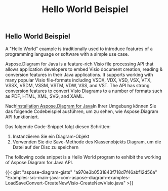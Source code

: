 ﻿---
title: Hello World Beispiel
type: docs
weight: 100
url: /de/java/hello-world-example/
---
## **Hello World Beispiel**
A "Hello World" example is traditionally used to introduce features of a programming language or software with a simple use case.

Aspose.Diagram for Java is a feature-rich Visio file processing API that allows application developers to embed Visio document creation, reading & conversion features in their Java applications. It supports working with many popular Visio file-formats including VSDX, VDX, VSD, VSX, VTX, VSSX, VSDM, VSSM, VSTM, VDW, VSS, and VST. The API has strong conversion features to convert Visio Diagrams to a number of formats such as PDF, HTML, XML, SVG, and XAML.

Nach[Installation Aspose.Diagram for Java](/diagram/de/java/installation/)In Ihrer Umgebung können Sie das folgende Codebeispiel ausführen, um zu sehen, wie Aspose.Diagram API funktioniert.

Das folgende Code-Snippet folgt diesen Schritten:

1. Instanziieren Sie ein Diagram-Objekt
1. Verwenden Sie die Save-Methode des Klassenobjekts Diagram, um die Datei auf der Disc zu speichern

The following code snippet is a Hello World program to exhibit the working of Aspose.Diagram for Java API. 

{{< gist "aspose-diagram-gists" "a970e3b0531843f718d7f46abf12d56a" "Examples-src-main-java-com-aspose-diagram-examples-LoadSaveConvert-CreateNewVisio-CreateNewVisio.java" >}}




